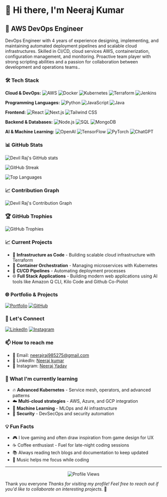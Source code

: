 # 👋 Hi there, I'm Neeraj Kumar

## 🚀 AWS DevOps Engineer 

DevOps Engineer with 4 years of experience designing, implementing, and maintaining automated deployment pipelines and scalable cloud infrastructures. Skilled in CI/CD, cloud services AWS, containerization, configuration management, and monitoring. Proactive team player with strong scripting abilities and a passion for collaboration between development and operations teams..

### 🛠️ Tech Stack

**Cloud & DevOps:**
![AWS](https://img.shields.io/badge/AWS-232F3E?style=for-the-badge&logo=amazon-aws&logoColor=white)
![Docker](https://img.shields.io/badge/Docker-2496ED?style=for-the-badge&logo=docker&logoColor=white)
![Kubernetes](https://img.shields.io/badge/Kubernetes-326CE5?style=for-the-badge&logo=kubernetes&logoColor=white)
![Terraform](https://img.shields.io/badge/Terraform-7B42BC?style=for-the-badge&logo=terraform&logoColor=white)
![Jenkins](https://img.shields.io/badge/Jenkins-D24939?style=for-the-badge&logo=jenkins&logoColor=white)

**Programming Languages:**
![Python](https://img.shields.io/badge/Python-3776AB?style=for-the-badge&logo=python&logoColor=white)
![JavaScript](https://img.shields.io/badge/JavaScript-F7DF1E?style=for-the-badge&logo=javascript&logoColor=black)
![Java](https://img.shields.io/badge/Java-ED8B00?style=for-the-badge&logo=openjdk&logoColor=white)

**Frontend:**
![React](https://img.shields.io/badge/React-20232A?style=for-the-badge&logo=react&logoColor=61DAFB)
![Next.js](https://img.shields.io/badge/Next.js-000000?style=for-the-badge&logo=next.js&logoColor=white)
![Tailwind CSS](https://img.shields.io/badge/Tailwind_CSS-38B2AC?style=for-the-badge&logo=tailwind-css&logoColor=white)

**Backend & Databases:**
![Node.js](https://img.shields.io/badge/Node.js-43853D?style=for-the-badge&logo=node.js&logoColor=white)
![SQL](https://img.shields.io/badge/SQL-4479A1?style=for-the-badge&logo=mysql&logoColor=white)
![MongoDB](https://img.shields.io/badge/MongoDB-4EA94B?style=for-the-badge&logo=mongodb&logoColor=white)

**AI & Machine Learning:**
![OpenAI](https://img.shields.io/badge/OpenAI-412991?style=for-the-badge&logo=openai&logoColor=white)
![TensorFlow](https://img.shields.io/badge/TensorFlow-FF6F00?style=for-the-badge&logo=tensorflow&logoColor=white)
![PyTorch](https://img.shields.io/badge/PyTorch-EE4C2C?style=for-the-badge&logo=pytorch&logoColor=white)
![ChatGPT](https://img.shields.io/badge/ChatGPT-74AA9C?style=for-the-badge&logo=openai&logoColor=white)

### 📊 GitHub Stats

![Devil Raj's GitHub stats](https://github-readme-stats.vercel.app/api?username=devilraj98&show_icons=true&theme=tokyonight&hide_border=true&bg_color=0D1117&title_color=7C3AED&text_color=FFFFFF&icon_color=7C3AED)

![GitHub Streak](https://github-readme-streak-stats.herokuapp.com/?user=devilraj98&theme=tokyonight&hide_border=true&background=0D1117&stroke=7C3AED&ring=7C3AED&fire=FF6B6B&currStreakNum=FFFFFF&sideNums=FFFFFF&currStreakLabel=7C3AED&sideLabels=7C3AED&dates=FFFFFF)

![Top Languages](https://github-readme-stats.vercel.app/api/top-langs/?username=devilraj98&layout=compact&theme=tokyonight&hide_border=true&bg_color=0D1117&title_color=7C3AED&text_color=FFFFFF&langs_count=8)

### 📈 Contribution Graph

![Devil Raj's Contribution Graph](https://github-readme-activity-graph.vercel.app/graph?username=devilraj98&theme=tokyonight&hide_border=true&bg_color=0D1117&color=7C3AED&line=FF6B6B&point=FFFFFF&area=true&area_color=7C3AED&area_opacity=0.1)

### 🏆 GitHub Trophies

![GitHub Trophies](https://github-profile-trophy.vercel.app/?username=devilraj98&theme=tokyonight&no-frame=true&no-bg=true&margin-w=4&column=6&rank=SECRET,SSS,SS,S,AAA,AA,A,B,C)

### 📈 Current Projects

- 🔧 **Infrastructure as Code** - Building scalable cloud infrastructure with Terraform
- 🐳 **Container Orchestration** - Managing microservices with Kubernetes 
- 🚀 **CI/CD Pipelines** - Automating deployment processes
- 🌐 **Full Stack Applications** - Building modern web applications using AI tools like Amazon Q CLI, Kilo Code and Github Co-Piolot

### 🌐 Portfolio & Projects

[![Portfolio](https://img.shields.io/badge/Portfolio-FF5722?style=for-the-badge&logo=todoist&logoColor=white)](https://devilraj.dev)
[![GitHub](https://img.shields.io/badge/GitHub-100000?style=for-the-badge&logo=github&logoColor=white)](https://github.com/devilraj98)

### 🤝 Let's Connect

[![LinkedIn](https://img.shields.io/badge/LinkedIn-0077B5?style=for-the-badge&logo=linkedin&logoColor=white)](https://linkedin.com/in/devilraj98)
[![Instagram](https://img.shields.io/badge/Instagram-E4405F?style=for-the-badge&logo=instagram&logoColor=white)](https://instagram.com/devilraj98)

### 📫 How to reach me

- 📧 Email: neerajraj985275@gmail.com
- 💼 LinkedIn: [Neeraj kumar](https://www.linkedin.com/in/neerajraj98/)
- 📸 Instagram: [Neeraj Yadav](https://instagram.com/neeraj__yadav______,)

### 🎯 What I'm currently learning

- 🔥 **Advanced Kubernetes** - Service mesh, operators, and advanced patterns
- ☁️ **Multi-cloud strategies** - AWS, Azure, and GCP integration
- 🧠 **Machine Learning** - MLOps and AI infrastructure
- 🔐 **Security** - DevSecOps and security automation

### 💡 Fun Facts

- 🎮 I love gaming and often draw inspiration from game design for UX
- ☕ Coffee enthusiast - Fuel for late-night coding sessions
- 📚 Always reading tech blogs and documentation to keep updated
- 🎵 Music helps me focus while coding

---

<div align="center">
  <img src="https://komarev.com/ghpvc/?username=devilraj98&style=flat-square&color=blue" alt="Profile Views"/>
</div>

Thank you everyone
*Thanks for visiting my profile! Feel free to reach out if you'd like to collaborate on interesting projects.* 🚀
